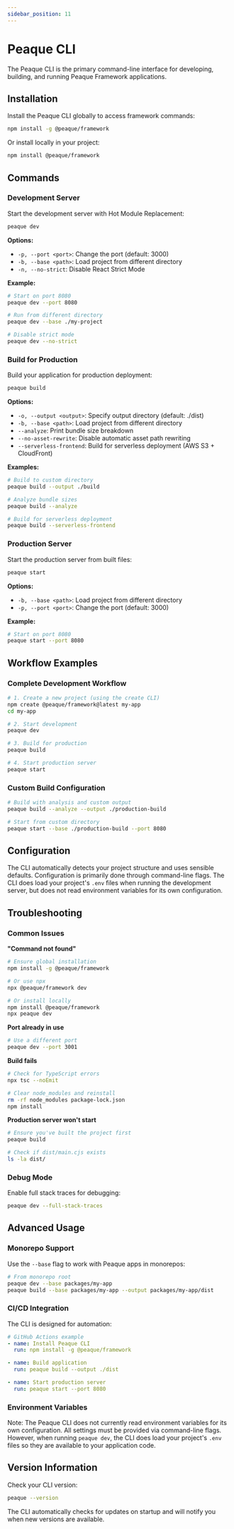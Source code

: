 ```yaml
---
sidebar_position: 11
---
```


# Peaque CLI

The Peaque CLI is the primary command-line interface for developing, building, and running Peaque Framework applications.

## Installation

Install the Peaque CLI globally to access framework commands:

```bash
npm install -g @peaque/framework
```

Or install locally in your project:

```bash
npm install @peaque/framework
```

## Commands

### Development Server

Start the development server with Hot Module Replacement:

```bash
peaque dev
```

**Options:**
- `-p, --port <port>`: Change the port (default: 3000)
- `-b, --base <path>`: Load project from different directory
- `-n, --no-strict`: Disable React Strict Mode

**Example:**
```bash
# Start on port 8080
peaque dev --port 8080

# Run from different directory
peaque dev --base ./my-project

# Disable strict mode
peaque dev --no-strict
```

### Build for Production

Build your application for production deployment:

```bash
peaque build
```

**Options:**
- `-o, --output <output>`: Specify output directory (default: ./dist)
- `-b, --base <path>`: Load project from different directory
- `--analyze`: Print bundle size breakdown
- `--no-asset-rewrite`: Disable automatic asset path rewriting
- `--serverless-frontend`: Build for serverless deployment (AWS S3 + CloudFront)

**Examples:**
```bash
# Build to custom directory
peaque build --output ./build

# Analyze bundle sizes
peaque build --analyze

# Build for serverless deployment
peaque build --serverless-frontend
```

### Production Server

Start the production server from built files:

```bash
peaque start
```

**Options:**
- `-b, --base <path>`: Load project from different directory
- `-p, --port <port>`: Change the port (default: 3000)

**Example:**
```bash
# Start on port 8080
peaque start --port 8080
```

## Workflow Examples

### Complete Development Workflow

```bash
# 1. Create a new project (using the create CLI)
npm create @peaque/framework@latest my-app
cd my-app

# 2. Start development
peaque dev

# 3. Build for production
peaque build

# 4. Start production server
peaque start
```

### Custom Build Configuration

```bash
# Build with analysis and custom output
peaque build --analyze --output ./production-build

# Start from custom directory
peaque start --base ./production-build --port 8080
```

## Configuration

The CLI automatically detects your project structure and uses sensible defaults. Configuration is primarily done through command-line flags. The CLI does load your project's `.env` files when running the development server, but does not read environment variables for its own configuration.

## Troubleshooting

### Common Issues

**"Command not found"**
```bash
# Ensure global installation
npm install -g @peaque/framework

# Or use npx
npx @peaque/framework dev

# Or install locally
npm install @peaque/framework
npx peaque dev
```

**Port already in use**
```bash
# Use a different port
peaque dev --port 3001
```

**Build fails**
```bash
# Check for TypeScript errors
npx tsc --noEmit

# Clear node_modules and reinstall
rm -rf node_modules package-lock.json
npm install
```

**Production server won't start**
```bash
# Ensure you've built the project first
peaque build

# Check if dist/main.cjs exists
ls -la dist/
```

### Debug Mode

Enable full stack traces for debugging:

```bash
peaque dev --full-stack-traces
```

## Advanced Usage

### Monorepo Support

Use the `--base` flag to work with Peaque apps in monorepos:

```bash
# From monorepo root
peaque dev --base packages/my-app
peaque build --base packages/my-app --output packages/my-app/dist
```

### CI/CD Integration

The CLI is designed for automation:

```yaml
# GitHub Actions example
- name: Install Peaque CLI
  run: npm install -g @peaque/framework

- name: Build application
  run: peaque build --output ./dist

- name: Start production server
  run: peaque start --port 8080
```

### Environment Variables

Note: The Peaque CLI does not currently read environment variables for its own configuration. All settings must be provided via command-line flags. However, when running `peaque dev`, the CLI does load your project's `.env` files so they are available to your application code.

## Version Information

Check your CLI version:

```bash
peaque --version
```

The CLI automatically checks for updates on startup and will notify you when new versions are available.